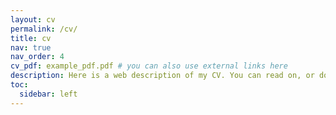```yaml
---
layout: cv
permalink: /cv/
title: cv
nav: true
nav_order: 4
cv_pdf: example_pdf.pdf # you can also use external links here
description: Here is a web description of my CV. You can read on, or download it as a PDF using the button above.
toc:
  sidebar: left
---
```

